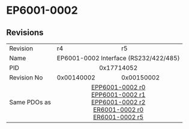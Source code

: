 # EP6001-0002

## Revisions
<table>
<tr>
<td>Revision</td>
<td>r4</td>
<td>r5</td>
</tr>
<tr>
<td>Name</td>
<td colspan=2 align="center">EP6001-0002 Interface (RS232/422/485)</td>
</tr>
<tr>
<td>PID</td>
<td colspan=2 align="center">0x17714052</td>
</tr>
<tr>
<td>Revision No</td>
<td>0x00140002</td>
<td>0x00150002</td>
</tr>
<tr>
<td>Same PDOs as</td>
<td colspan=2 align="center"><a href="EPP6001-0002.md">EPP6001-0002 r0</a><br/><a href="EPP6001-0002.md">EPP6001-0002 r1</a><br/><a href="EPP6001-0002.md">EPP6001-0002 r2</a><br/><a href="ER6001-0002.md">ER6001-0002 r0</a><br/><a href="ER6001-0002.md">ER6001-0002 r5</a></td>
</tr>
</table>
